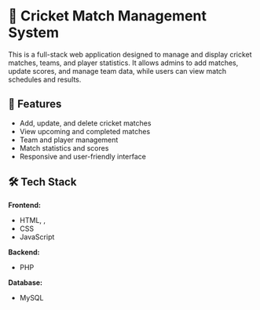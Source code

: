 # 🏏 Cricket Match Management System

This is a full-stack web application designed to manage and display cricket matches, teams, and player statistics. It allows admins to add matches, update scores, and manage team data, while users can view match schedules and results.

## 📌 Features

- Add, update, and delete cricket matches
- View upcoming and completed matches
- Team and player management
- Match statistics and scores
- Responsive and user-friendly interface

## 🛠️ Tech Stack

**Frontend:**
- HTML, ,
- CSS
- JavaScript

**Backend:**
- PHP

**Database:**
- MySQL




